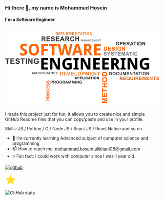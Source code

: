 ### Hi there 👋, my name is Mohammad Hosein
#### I'm a Software Engineer
![I'm a Software Engineer](https://github.com/MH-Alikhani/MH-Alikhani/blob/main/17301977.jpg?raw=true)

I made this project just for fun, it allows you to create nice and simple GitHub Readme files that you can copy/paste and use in your profile.

Skills: JS / Python / C / Node JS / React JS / React Native and so on ...

- 🌱 I’m currently learning Advanced subject of computer science and programming 
- 📫 How to reach me: mohammad.hosein.alikhani08@gmail.com 
- ⚡ Fun fact: I could work with computer since I was 1 year old. 


[<img src='https://cdn.jsdelivr.net/npm/simple-icons@3.0.1/icons/github.svg' alt='github' height='40'>](https://github.com/MH-Alikhani)  

<a href='https://stars.github.com/'><img src='https://raw.githubusercontent.com/acervenky/animated-github-badges/master/assets/starbadge.gif' width='35' height='35'></a> 

![GitHub stats](https://github-readme-stats.vercel.app/api?username=MH-Alikhani&show_icons=true&count_private=true)  
